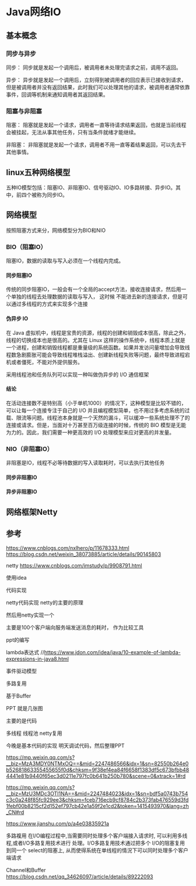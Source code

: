 # Java网络IO

## 基本概念

### 同步与异步 

同步： 同步就是发起一个调用后，被调用者未处理完请求之前，调用不返回。

异步： 异步就是发起一个调用后，立刻得到被调用者的回应表示已接收到请求，但是被调用者并没有返回结果，此时我们可以处理其他的请求，被调用者通常依靠事件，回调等机制来通知调用者其返回结果。



### 阻塞与非阻塞
阻塞： 阻塞就是发起一个请求，调用者一直等待请求结果返回，也就是当前线程会被挂起，无法从事其他任务，只有当条件就绪才能继续。

非阻塞： 非阻塞就是发起一个请求，调用者不用一直等着结果返回，可以先去干其他事情。

## linux五种网络模型

五种IO模型包括：阻塞IO、非阻塞IO、信号驱动IO、IO多路转接、异步IO。其中，前四个被称为同步IO。


## 网络模型
按照阻塞方式来分，网络模型分为BIO和NIO

### BIO（阻塞IO）
阻塞IO，数据的读取与写入必须在一个线程内完成。

#### 同步阻塞IO
传统的同步阻塞IO，一般会有一个全局的accept方法，接收连接请求，然后用一个单独的线程去处理数据的读取与写入，
这时候 不能进去新的连接请求，但是可以通过多线程的方式来实现多个连接


#### 伪异步 IO
在 Java 虚拟机中，线程是宝贵的资源，线程的创建和销毁成本很高，除此之外，线程的切换成本也是很高的。尤其在 Linux 这样的操作系统中，线程本质上就是一个进程，创建和销毁线程都是重量级的系统函数。如果并发访问量增加会导致线程数急剧膨胀可能会导致线程堆栈溢出、创建新线程失败等问题，最终导致进程宕机或者僵死，不能对外提供服务。


采用线程池和任务队列可以实现一种叫做伪异步的 I/O 通信框架

#### 结论
在活动连接数不是特别高（小于单机1000）的情况下，这种模型是比较不错的，可以让每一个连接专注于自己的 I/O 并且编程模型简单，也不用过多考虑系统的过载、限流等问题。线程池本身就是一个天然的漏斗，可以缓冲一些系统处理不了的连接或请求。但是，当面对十万甚至百万级连接的时候，传统的 BIO 模型是无能为力的。因此，我们需要一种更高效的 I/O 处理模型来应对更高的并发量。

### NIO（非阻塞IO）
非阻塞是IO，线程不必等待数据的写入读取耗时，可以去执行其他任务

#### 同步非阻塞IO
#### 异步非阻塞IO


## 网络框架Netty




## 参考
https://www.cnblogs.com/nxlhero/p/11678333.html
https://blog.csdn.net/weixin_38073885/article/details/90145803


netty
https://www.cnblogs.com/imstudy/p/9908791.html

使用idea


代码实现

netty代码实现
netty的主要的原理

然后用netty实现一个


主要是100个客户端向服务端发送消息的耗时，
作为比较工具

ppt的编写


lambda表达式
//https://www.jdon.com/idea/java/10-example-of-lambda-expressions-in-java8.html


事件驱动模型


多路复用

基于Buffer


PPT 就是几张图

主要的是代码

多线程
线程池
netty复用

今晚是基本代码的实现
明天调试代码，然后整理PPT


https://mp.weixin.qq.com/s?__biz=MzA3MDY0NTMxOQ==&mid=2247486566&idx=1&sn=82550b264e0b52681863355455655f0d&chksm=9f38ef4ea84f6658f1383df5c673bfbb484441e81b9440f65ec3d0211e797fc0b641b250b780&scene=0&xtrack=1#rd



https://mp.weixin.qq.com/s?__biz=MzU3MDc3OTI1NA==&mid=2247484023&idx=1&sn=bdf5a0743b754c3c0a248f85fc929ee3&chksm=fceb716ecb9cf8784c2b373fab476559d3fd1febf00b8215cf2d152ef797cb42e1a59f2e1cd2&token=1415493970&lang=zh_CN#rd



https://www.jianshu.com/p/a4e03835921a


多路複用
在l/O编程过程中,当需要同时处理多个客户端接入请求时, 可以利用多线程,或者l/O多路复用技术进行 处理。I/O多路复用技术通过把多个 I/O的阻塞复用到同一个 select的阻塞上, 从而使得系统在单线程的情況下可以同时处理多个客户端请求




Channel和Buffer
https://blog.csdn.net/qq_34626097/article/details/89222093